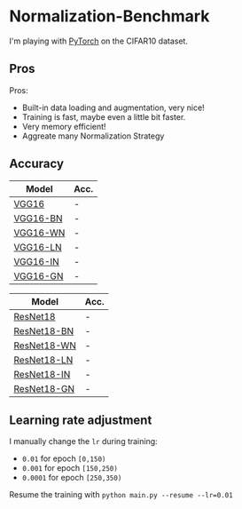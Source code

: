 # Normalization-Benchmark
I'm playing with [PyTorch](http://pytorch.org/) on the CIFAR10 dataset.

## Pros
Pros:
- Built-in data loading and augmentation, very nice!
- Training is fast, maybe even a little bit faster.
- Very memory efficient!
- Aggreate many Normalization Strategy

## Accuracy
| Model             | Acc.        |
| ----------------- | ----------- |
| [VGG16](https://arxiv.org/abs/1409.1556)              | -      |
| [VGG16-BN](https://arxiv.org/abs/1502.03167)          | -      |
| [VGG16-WN](https://arxiv.org/abs/1602.07868)          | -      |
| [VGG16-LN](https://arxiv.org/abs/1607.06450)          | -      |
| [VGG16-IN](https://arxiv.org/abs/1607.08022)          | -      |
| [VGG16-GN](https://arxiv.org/abs/1803.08494)          | -      |


| Model             | Acc.        |
| ----------------- | ----------- |
| [ResNet18](https://arxiv.org/abs/1512.03385)             | -      |
| [ResNet18-BN](https://arxiv.org/abs/1502.03167)          | -      |
| [ResNet18-WN](https://arxiv.org/abs/1602.07868)          | -      |
| [ResNet18-LN](https://arxiv.org/abs/1607.06450)          | -      |
| [ResNet18-IN](https://arxiv.org/abs/1607.08022)          | -      |
| [ResNet18-GN](https://arxiv.org/abs/1803.08494)          | -      |

## Learning rate adjustment
I manually change the `lr` during training:
- `0.01` for epoch `[0,150)`
- `0.001` for epoch `[150,250)`
- `0.0001` for epoch `[250,350)`

Resume the training with `python main.py --resume --lr=0.01`
